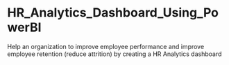 # HR_Analytics_Dashboard_Using_PowerBI
Help an organization to improve employee performance and improve employee retention (reduce attrition) by creating a HR Analytics dashboard
